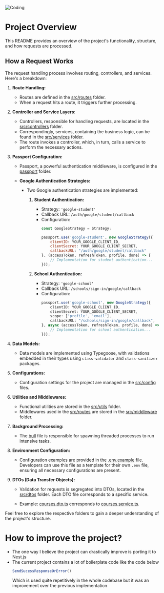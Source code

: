 ![Coding]("https://unsplash.com/photos/WpUmKx1nqG0/download?ixid=M3wxMjA3fDB8MXxzZWFyY2h8MjB8fGRyaW5raW5nJTIwY29mZmV8ZW58MHx8fHwxNjk5OTEyNDM4fDA&force=true&w=1920")

# Project Overview

This README provides an overview of the project's functionality, structure, and how requests are processed.

## How a Request Works

The request handling process involves routing, controllers, and services. Here's a breakdown:

1. **Route Handling:**
   - Routes are defined in the [src/routes](src/routes) folder.
   - When a request hits a route, it triggers further processing.

2. **Controller and Service Layers:**
   - Controllers, responsible for handling requests, are located in the [src/controllers](src/controllers) folder.
   - Correspondingly, services, containing the business logic, can be found in the [src/services](src/services) folder.
   - The route invokes a controller, which, in turn, calls a service to perform the necessary actions.

3. **Passport Configuration:**
   - Passport, a powerful authentication middleware, is configured in the [passport](passport) folder.

   - **Google Authentication Strategies:**
     - Two Google authentication strategies are implemented:
       1. **Student Authentication:**
          - Strategy: `'google-student'`
          - Callback URL: `/auth/google/student/callback`
          - Configuration:
            ```javascript
            const GoogleStrategy = Strategy;
            
            passport.use('google-student', new GoogleStrategy({
                clientID: YOUR_GOOGLE_CLIENT_ID,
                clientSecret: YOUR_GOOGLE_CLIENT_SECRET,
                callbackURL: "/auth/google/student/callback"
            }, (accessToken, refreshToken, profile, done) => {
                // Implementation for student authentication...
            }));
            ```

       2. **School Authentication:**
          - Strategy: `'google-school'`
          - Callback URL: `/schools/sign-in/google/callback`
          - Configuration:
            ```typescript
            passport.use('google-school', new GoogleStrategy({
                clientID: YOUR_GOOGLE_CLIENT_ID,
                clientSecret: YOUR_GOOGLE_CLIENT_SECRET,
                scope: ['profile', 'email'],
                callbackURL: "/schools/sign-in/google/callback",
            }, async (accessToken, refreshToken, profile, done) => {
                // Implementation for school authentication...
            }));
            ```

4. **Data Models:**
   - Data models are implemented using Typegoose, with validations embedded in their types using `class-validator` and `class-sanitizer` packages.

5. **Configurations:**
   - Configuration settings for the project are managed in the [src/config](src/config) files.

6. **Utilities and Middlewares:**
   - Functional utilities are stored in the [src/utils](src/utils) folder.
   - Middlewares used in the [src/routes](src/routes) are stored in the [src/middleware](src/middleware) folder.

7. **Background Processing:**
   - The [bull](bull) file is responsible for spawning threaded processes to run intensive tasks.

8. **Environment Configuration:**
   - Configuration examples are provided in the [.env.example](.env.example) file. Developers can use this file as a template for their own `.env` file, ensuring all necessary configurations are present.

9. **DTOs (Data Transfer Objects):**
   - Validation for requests is segregated into DTOs, located in the [src/dtos](src/dtos) folder. Each DTO file corresponds to a specific service.

   - Example: [courses.dto.ts](src/dtos/courses.dto.ts) corresponds to [courses.service.ts](src/services/courses.service.ts).

Feel free to explore the respective folders to gain a deeper understanding of the project's structure.




# How to improve the project?
- The one way I believe the project can drastically improve is porting it to Nest.js 
- The current project contains a lot of boilerplate code like the code below
    ```javascript
    SendSucessResponseOrError() 
    ```
    Which is used quite repetitively in the whole codebase but it was an improvement over the previous implementation
